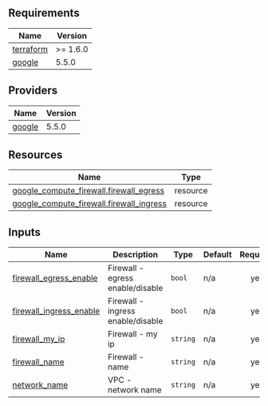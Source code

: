 <!-- BEGIN_TF_DOCS -->
## Requirements

| Name | Version |
|------|---------|
| <a name="requirement_terraform"></a> [terraform](#requirement\_terraform) | >= 1.6.0 |
| <a name="requirement_google"></a> [google](#requirement\_google) | 5.5.0 |

## Providers

| Name | Version |
|------|---------|
| <a name="provider_google"></a> [google](#provider\_google) | 5.5.0 |

## Resources

| Name | Type |
|------|------|
| [google_compute_firewall.firewall_egress](https://registry.terraform.io/providers/hashicorp/google/5.5.0/docs/resources/compute_firewall) | resource |
| [google_compute_firewall.firewall_ingress](https://registry.terraform.io/providers/hashicorp/google/5.5.0/docs/resources/compute_firewall) | resource |

## Inputs

| Name | Description | Type | Default | Required |
|------|-------------|------|---------|:--------:|
| <a name="input_firewall_egress_enable"></a> [firewall\_egress\_enable](#input\_firewall\_egress\_enable) | Firewall - egress enable/disable | `bool` | n/a | yes |
| <a name="input_firewall_ingress_enable"></a> [firewall\_ingress\_enable](#input\_firewall\_ingress\_enable) | Firewall - ingress enable/disable | `bool` | n/a | yes |
| <a name="input_firewall_my_ip"></a> [firewall\_my\_ip](#input\_firewall\_my\_ip) | Firewall - my ip | `string` | n/a | yes |
| <a name="input_firewall_name"></a> [firewall\_name](#input\_firewall\_name) | Firewall - name | `string` | n/a | yes |
| <a name="input_network_name"></a> [network\_name](#input\_network\_name) | VPC - network name | `string` | n/a | yes |
<!-- END_TF_DOCS -->
